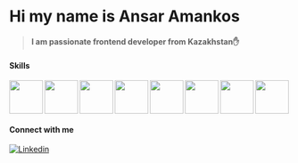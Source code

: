 # Hi my name is Ansar Amankos


> **I am passionate frontend developer from Kazakhstan✋**


#### Skills
<img align='left' width='60rem' src="https://cdn.jsdelivr.net/gh/devicons/devicon/icons/html5/html5-original.svg" />
<img align='left' width='60rem' src="https://cdn.jsdelivr.net/gh/devicons/devicon/icons/css3/css3-original.svg" />
<img align='left' width='60rem' src="https://cdn.jsdelivr.net/gh/devicons/devicon/icons/javascript/javascript-original.svg" />
<img align='left' width='60rem' src="https://cdn.jsdelivr.net/gh/devicons/devicon/icons/typescript/typescript-original.svg" />
<img align='left' width='60rem' src="https://cdn.jsdelivr.net/gh/devicons/devicon/icons/react/react-original.svg" />
<img align='left' width='60rem' src="https://cdn.jsdelivr.net/gh/devicons/devicon/icons/redux/redux-original.svg" />
<img align='left' width='60rem' src="https://cdn.jsdelivr.net/gh/devicons/devicon/icons/tailwindcss/tailwindcss-plain.svg" />
<img width='60rem' src="https://cdn.jsdelivr.net/gh/devicons/devicon/icons/sass/sass-original.svg" />

#### Connect with me
<div>
  <a href="https://www.linkedin.com/in/ansar-amankos-865b7b287/">
    <img src="https://img.shields.io/badge/Linkedin-0077B5?style=for-the-badge&logo=linkedin" alt="Linkedin"/>
  </a>
</div>
